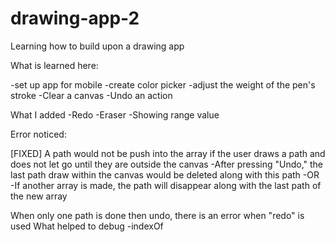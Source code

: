# drawing-app-2
Learning how to build upon a drawing app

What is learned here:

-set up app for mobile
-create color picker
-adjust the weight of the pen's stroke
-Clear a canvas
-Undo an action

What I added
-Redo
-Eraser
-Showing range value

Error noticed:

[FIXED]
A path would not be push into the array if the user draws a path and does not let go until they are outside the canvas
    -After pressing "Undo," the last path draw within the canvas would be deleted along with this path
    -OR
    -If another array is made, the path will disappear along with the last path of the new array


When only one path is done then undo, there is an error when "redo" is used
What helped to debug
-indexOf
